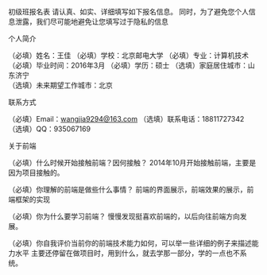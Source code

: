 初级班报名表
请认真、如实、详细填写如下报名信息。 同时，为了避免您个人信息泄露，我们尽可能地避免让您填写过于隐私的信息

个人简介

（必填）姓名：王佳 
（必填）学校：北京邮电大学 
（必填）专业：计算机技术 
（必填）毕业时间：2016年3月 
（必填）学历：硕士 
（选填）家庭居住城市：山东济宁  
（选填）未来期望工作城市：北京

联系方式

（必填）Email：wangjia9294@163.com  （选填）联系电话：18811727342 （选填）QQ：935067169

关于前端

（必填）什么时候开始接触前端？因何接触？
        2014年10月开始接触前端，主要是因为项目接触的。

（必填）你理解的前端是做些什么事情？
        前端的界面展示，前端效果的展示，前端框架的实现

（必填）你为什么要学习前端？
        慢慢发现挺喜欢前端的，以后向往前端方向发展。

（必填）你自我评价当前你的前端技术能力如何，可以举一些详细的例子来描述能力水平
       主要还停留在做项目时，用到什么，就去学那一部分，学的一点也不系统。

